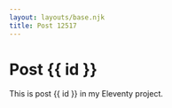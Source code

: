 ```yaml
---
layout: layouts/base.njk
title: Post 12517
---
```


# Post {{ id }}

This is post {{ id }} in my Eleventy project.
